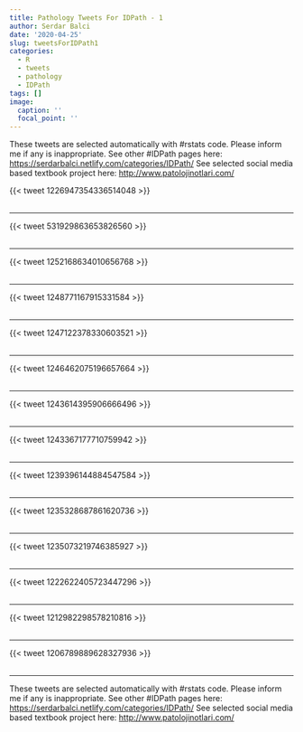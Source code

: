 ```yaml
---
title: Pathology Tweets For IDPath - 1
author: Serdar Balci
date: '2020-04-25'
slug: tweetsForIDPath1
categories:
  - R
  - tweets
  - pathology
  - IDPath
tags: []
image:
  caption: ''
  focal_point: ''
---
```



These tweets are selected automatically with #rstats code. Please inform me if any is inappropriate.
See other #IDPath pages here: https://serdarbalci.netlify.com/categories/IDPath/ 
See selected social media based textbook project here: http://www.patolojinotlari.com/

{{< tweet 1226947354336514048 >}}
<br>
<br>
<hr>
{{< tweet 531929863653826560 >}}
<br>
<br>
<hr>
{{< tweet 1252168634010656768 >}}
<br>
<br>
<hr>
{{< tweet 1248771167915331584 >}}
<br>
<br>
<hr>
{{< tweet 1247122378330603521 >}}
<br>
<br>
<hr>
{{< tweet 1246462075196657664 >}}
<br>
<br>
<hr>
{{< tweet 1243614395906666496 >}}
<br>
<br>
<hr>
{{< tweet 1243367177710759942 >}}
<br>
<br>
<hr>
{{< tweet 1239396144884547584 >}}
<br>
<br>
<hr>
{{< tweet 1235328687861620736 >}}
<br>
<br>
<hr>
{{< tweet 1235073219746385927 >}}
<br>
<br>
<hr>
{{< tweet 1222622405723447296 >}}
<br>
<br>
<hr>
{{< tweet 1212982298578210816 >}}
<br>
<br>
<hr>
{{< tweet 1206789889628327936 >}}
<br>
<br>
<hr>


These tweets are selected automatically with #rstats code. Please inform me if any is inappropriate.
See other #IDPath pages here: https://serdarbalci.netlify.com/categories/IDPath/ 
See selected social media based textbook project here: http://www.patolojinotlari.com/
